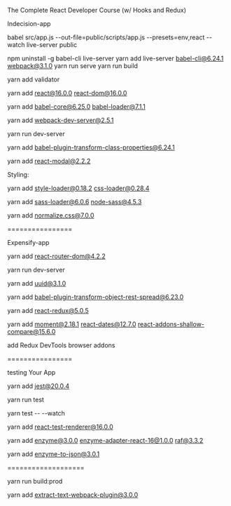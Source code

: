 The Complete React Developer Course (w/ Hooks and Redux)

Indecision-app

babel src/app.js --out-file=public/scripts/app.js --presets=env,react --watch
live-server public

npm uninstall -g babel-cli live-server
yarn add live-server babel-cli@6.24.1 webpack@3.1.0
yarn run serve
yarn run build

yarn add validator

yarn add react@16.0.0 react-dom@16.0.0 

yarn add babel-core@6.25.0 babel-loader@7.1.1

yarn add webpack-dev-server@2.5.1

yarn run dev-server

yarn add babel-plugin-transform-class-properties@6.24.1

yarn add react-modal@2.2.2

Styling:

yarn add style-loader@0.18.2 css-loader@0.28.4

yarn add sass-loader@6.0.6 node-sass@4.5.3

yarn add normalize.css@7.0.0

================

Expensify-app

yarn add react-router-dom@4.2.2

yarn run dev-server

yarn add uuid@3.1.0

yarn add babel-plugin-transform-object-rest-spread@6.23.0

yarn add react-redux@5.0.5

yarn add moment@2.18.1 react-dates@12.7.0 react-addons-shallow-compare@15.6.0


add Redux DevTools browser addons

================

testing Your App

yarn add jest@20.0.4

yarn run test

yarn test -- --watch

yarn add react-test-renderer@16.0.0

yarn add enzyme@3.0.0 enzyme-adapter-react-16@1.0.0 raf@3.3.2

yarn add enzyme-to-json@3.0.1

===================

yarn run build:prod

yarn add extract-text-webpack-plugin@3.0.0






